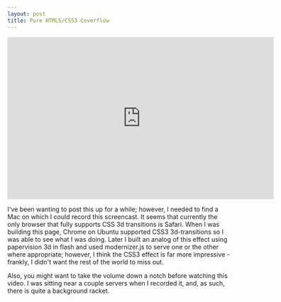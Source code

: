 ```yaml
---
layout: post
title: Pure HTML5/CSS3 Coverflow
---
```


<iframe src="http://www.screenr.com/embed/pDxs" width="600" height="366" frameborder="0"></iframe>

I've been wanting to post this up for a while; however, I needed to find a Mac on which I could 
record this screencast. It seems that currently the only browser that fully supports CSS 3d transitions 
is Safari. When I was building this page, Chrome on Ubuntu supported CSS3 
3d-transitions so I was able to see what I was doing. Later I built an analog of this effect using 
papervision 3d in flash and used modernizer.js to serve one or the other where appropriate; however, 
I think the CSS3 effect is far more impressive - frankly, I didn't want the rest of the world to miss out.

Also, you might want to take the volume down a notch before watching this video. I was sitting near a couple
servers when I recorded it, and, as such, there is quite a background racket.
